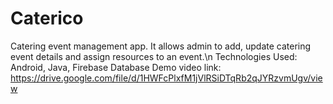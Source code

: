 # Caterico
Catering event management app. It allows admin to add, update catering event details and assign resources to an event.\n
Technologies Used: Android, Java, Firebase Database
Demo video link: https://drive.google.com/file/d/1HWFcPlxfM1jVlRSiDTqRb2qJYRzvmUgv/view
